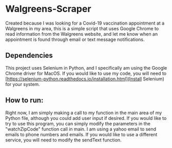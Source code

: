 # Walgreens-Scraper
Created because I was looking for a Covid-19 vaccination appointment at a Walgreens in my area, this is a simple script that uses Google Chrome to read information from the Walgreens website, and let me know when an appointment is found through email or text message notifications.

## Dependencies
This project uses Selenium in Python, and I specifically am using the Google Chrome driver for MacOS. If you would like to use my code, you will need to [https://selenium-python.readthedocs.io/installation.html](Install Selenium) for your system.

## How to run:
Right now, I am simply making a call to my function in the main area of my Python file, although you could add user input if desired. If you would like to try to use this program, you can simply modify the parameters in the "watchZipCode" function call in main. I am using a yahoo email to send emails to phone numbers and emails. If you would like to use a different service, you will need to modify the sendText function.
